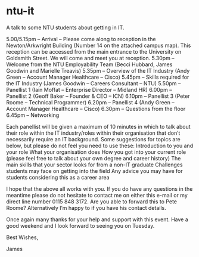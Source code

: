 # ntu-it
A talk to some NTU students about getting in IT.


5.00/5.15pm – Arrival – Please come along to reception in the Newton/Arkwright Building (Number 14 on the attached campus map).  This reception can be accessed from the main entrance to the University on Goldsmith Street.  We will come and meet you at reception.
5.30pm – Welcome from the NTU Employability Team (Becci Hubbard, James Goodwin and Marielle Treavis)
5.35pm – Overview of the IT Industry (Andy Green – Account Manager Healthcare – Cisco)
5.45pm – Skills required for the IT Industry (James Goodwin – Careers Consultant – NTU)
5.50pm – Panellist 1 (Iain Moffat – Enterprise Director – Midland HR)
6.00pm – Panellist 2 (Geoff Baker – Founder & CEO – ICN)
6.10pm – Panellist 3 (Peter Roome – Technical Programmer)
6.20pm – Panellist 4 (Andy Green – Account Manager Healthcare – Cisco)
6.30pm – Questions from the floor
6.45pm – Networking
 
Each panellist will be given a maximum of 10 minutes in which to talk about their role within the IT industry/roles within their organisation that don’t necessarily require an IT background.  Some suggestions for topics are below, but please do not feel you need to use these:
Introduction to you and your role
What your organisation does
How you got into your current role (please feel free to talk about your own degree and career history)
The main skills that your sector looks for from a non-IT graduate
Challenges students may face on getting into the field
Any advice you may have for students considering this as a career area
 
I hope that the above all works with you.  If you do have any questions in the meantime please do not hesitate to contact me on either this e-mail or my direct line number 0115 848 3172.  Are you able to forward this to Pete Roome?  Alternatively I’m happy to if you have his contact details.
 
Once again many thanks for your help and support with this event.  Have a good weekend and I look forward to seeing you on Tuesday.
 
Best Wishes,
               
James